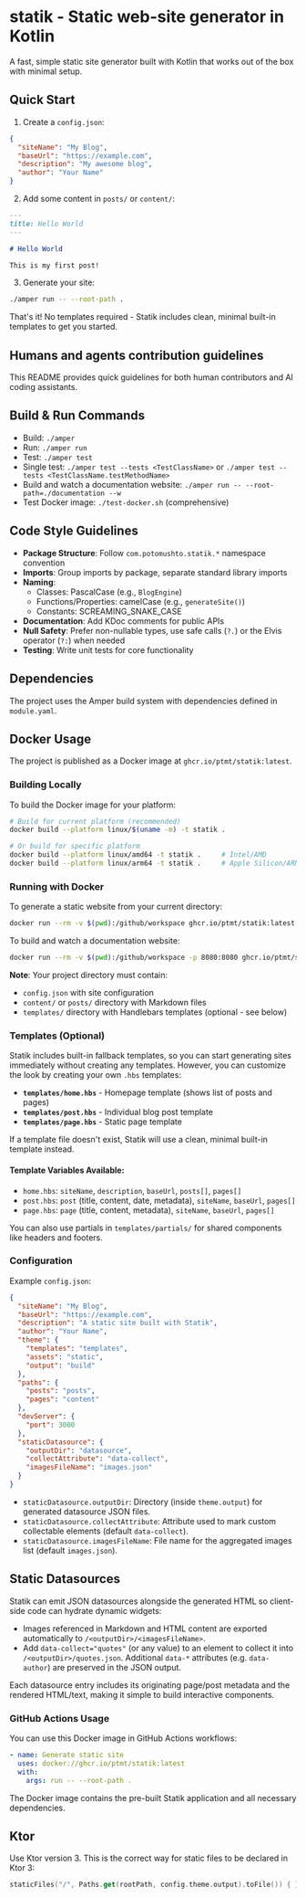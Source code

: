 # statik - Static web-site generator in Kotlin

A fast, simple static site generator built with Kotlin that works out of the box with minimal setup.

## Quick Start

1. Create a `config.json`:
```json
{
  "siteName": "My Blog",
  "baseUrl": "https://example.com",
  "description": "My awesome blog",
  "author": "Your Name"
}
```

2. Add some content in `posts/` or `content/`:
```markdown
---
title: Hello World
---

# Hello World

This is my first post!
```

3. Generate your site:
```bash
./amper run -- --root-path .
```

That's it! No templates required - Statik includes clean, minimal built-in templates to get you started.

## Humans and agents contribution guidelines

This README provides quick guidelines for both human contributors and AI coding assistants.

## Build & Run Commands
- Build: `./amper`
- Run: `./amper run`
- Test: `./amper test`
- Single test: `./amper test --tests <TestClassName>` or `./amper test --tests <TestClassName.testMethodName>`
- Build and watch a documentation website: `./amper run -- --root-path=./documentation --w`
- Test Docker image: `./test-docker.sh` (comprehensive) 

## Code Style Guidelines
- **Package Structure**: Follow `com.potomushto.statik.*` namespace convention
- **Imports**: Group imports by package, separate standard library imports
- **Naming**:
  - Classes: PascalCase (e.g., `BlogEngine`)
  - Functions/Properties: camelCase (e.g., `generateSite()`)
  - Constants: SCREAMING_SNAKE_CASE
- **Documentation**: Add KDoc comments for public APIs
- **Null Safety**: Prefer non-nullable types, use safe calls (`?.`) or the Elvis operator (`?:`) when needed
- **Testing**: Write unit tests for core functionality

## Dependencies
The project uses the Amper build system with dependencies defined in `module.yaml`.

## Docker Usage

The project is published as a Docker image at `ghcr.io/ptmt/statik:latest`.

### Building Locally

To build the Docker image for your platform:

```bash
# Build for current platform (recommended)
docker build --platform linux/$(uname -m) -t statik .

# Or build for specific platform
docker build --platform linux/amd64 -t statik .     # Intel/AMD
docker build --platform linux/arm64 -t statik .     # Apple Silicon/ARM
```

### Running with Docker

To generate a static website from your current directory:

```bash
docker run --rm -v $(pwd):/github/workspace ghcr.io/ptmt/statik:latest run -- --root-path .
```

To build and watch a documentation website:

```bash
docker run --rm -v $(pwd):/github/workspace -p 8080:8080 ghcr.io/ptmt/statik:latest run -- --root-path . --w
```

**Note**: Your project directory must contain:
- `config.json` with site configuration
- `content/` or `posts/` directory with Markdown files
- `templates/` directory with Handlebars templates (optional - see below)

### Templates (Optional)

Statik includes built-in fallback templates, so you can start generating sites immediately without creating any templates. However, you can customize the look by creating your own `.hbs` templates:

- **`templates/home.hbs`** - Homepage template (shows list of posts and pages)
- **`templates/post.hbs`** - Individual blog post template
- **`templates/page.hbs`** - Static page template

If a template file doesn't exist, Statik will use a clean, minimal built-in template instead.

#### Template Variables Available:
- `home.hbs`: `siteName`, `description`, `baseUrl`, `posts[]`, `pages[]`
- `post.hbs`: `post` (title, content, date, metadata), `siteName`, `baseUrl`, `pages[]`
- `page.hbs`: `page` (title, content, metadata), `siteName`, `baseUrl`, `pages[]`

You can also use partials in `templates/partials/` for shared components like headers and footers.

### Configuration

Example `config.json`:

```json
{
  "siteName": "My Blog",
  "baseUrl": "https://example.com",
  "description": "A static site built with Statik",
  "author": "Your Name",
  "theme": {
    "templates": "templates",
    "assets": "static",
    "output": "build"
  },
  "paths": {
    "posts": "posts",
    "pages": "content"
  },
  "devServer": {
    "port": 3000
  },
  "staticDatasource": {
    "outputDir": "datasource",
    "collectAttribute": "data-collect",
    "imagesFileName": "images.json"
  }
}
```

- `staticDatasource.outputDir`: Directory (inside `theme.output`) for generated datasource JSON files.
- `staticDatasource.collectAttribute`: Attribute used to mark custom collectable elements (default `data-collect`).
- `staticDatasource.imagesFileName`: File name for the aggregated images list (default `images.json`).

## Static Datasources

Statik can emit JSON datasources alongside the generated HTML so client-side code can hydrate dynamic widgets:
- Images referenced in Markdown and HTML content are exported automatically to `/<outputDir>/<imagesFileName>`.
- Add `data-collect="quotes"` (or any value) to an element to collect it into `/<outputDir>/quotes.json`. Additional `data-*` attributes (e.g. `data-author`) are preserved in the JSON output.

Each datasource entry includes its originating page/post metadata and the rendered HTML/text, making it simple to build interactive components.

### GitHub Actions Usage

You can use this Docker image in GitHub Actions workflows:

```yaml
- name: Generate static site
  uses: docker://ghcr.io/ptmt/statik:latest
  with:
    args: run -- --root-path .
```

The Docker image contains the pre-built Statik application and all necessary dependencies.

## Ktor

Use Ktor version 3.
This is the correct way for static files to be declared in Ktor 3:

```kotlin
staticFiles("/", Paths.get(rootPath, config.theme.output).toFile()) { }
```
